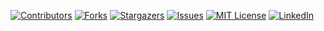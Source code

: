 <!--
*** Thanks for checking out this README Template. If you have a suggestion that would
*** make this better, please fork the repo and create a pull request or simply open
*** an issue with the tag "enhancement".
*** Thanks again! Now go create something AMAZING! :D
-->





<!-- PROJECT SHIELDS -->
<!--
*** I'm using markdown "reference style" links for readability.
*** Reference links are enclosed in brackets [ ] instead of parentheses ( ).
*** See the bottom of this document for the declaration of the reference variables
*** for contributors-url, forks-url, etc. This is an optional, concise syntax you may use.
*** https://www.markdownguide.org/basic-syntax/#reference-style-links
-->
[![Contributors][contributors-shield]][contributors-url]
[![Forks][forks-shield]][forks-url]
[![Stargazers][stars-shield]][stars-url]
[![Issues][issues-shield]][issues-url]
[![MIT License][license-shield]][license-url]
[![LinkedIn][linkedin-shield]][linkedin-url]



<!-- MARKDOWN LINKS & IMAGES -->
<!-- https://www.markdownguide.org/basic-syntax/#reference-style-links -->
[contributors-shield]: https://img.shields.io/github/contributors/altustek/uart16550?style=flat-square
[contributors-url]: https://github.com/altustek/uart16550/graphs/contributors
[forks-shield]: https://img.shields.io/github/forks/altustek/uart16550?style=flat-square
[forks-url]: https://github.com/altustek/uart16550/network/members
[stars-shield]: https://img.shields.io/github/stars/altustek/uart16550?style=flat-square
[stars-url]: https://github.com/altustek/uart16550/stargazers
[issues-shield]: https://img.shields.io/github/issues/altustek/uart16550?style=flat-square
[issues-url]: https://github.com/altustek/uart16550/issues
[license-shield]: https://img.shields.io/github/license/altustek/uart16550?style=flat-square
[license-url]: https://github.com/altustek/uart16550/blob/master/LICENSE.md
[linkedin-shield]: https://img.shields.io/badge/-LinkedIn-black.svg?style=flat-square&logo=linkedin&colorB=555
[linkedin-url]: https://www.linkedin.com/company/altustek



